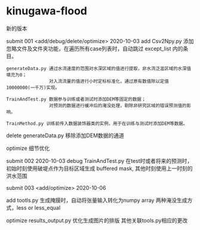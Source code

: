 # kinugawa-flood
新的版本

submit 001 <add/debug/delete/optimize>
2020-10-03 
add
    Csv2Npy.py 添加忽略文件及文件夹功能，在遍历所有case列表时，自动跳过 except_list 内的条目。

    generateData.py 通过水流速度的范围对水深区域的值进行提取，非水流泛滥区域的水深值填充为0；
                    对入流流量的值进行小时定标标准化，通过原有数值除以定值10000000(一千万)实现。

    TrainAndTest.py 数据参与训练或者测试时添加DEM等固定的数据；
                    对预测的数据进行缓冲后的淹没处理，剔除非研究区域的错误预测值的影响。

    TrainMethod.py 训练前传入数据装饰器类的实例，用于在训练与测试时添加DEM等数据。

delete
    generateData.py 移除添加DEM数据的通道

optimize 
    细节优化


submit 002 <debug>
2020-10-03 
debug 
    TrainAndTest.py 在test时或者将来的预测时，初始时刻使用破堤点作为目标区域生成 buffered mask, 其他时刻使用上一时刻的洪水范围

submit 003 <add/optimize>
2020-10-06 

add 
    tootls.py 生成掩膜时，自动将张量输入转化为numpy array
                两种淹没生成方式，less or less_equal

optimize
    results_output.py 优化生成图片的排版
     其他关联tools.py相应的更改
